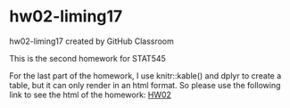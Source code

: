 # hw02-liming17
hw02-liming17 created by GitHub Classroom

This is the second homework for STAT545

For the last part of the homework, I use knitr::kable() and dplyr to create a table, but it can only render in an html format. So please use the following link to see the html of the homework: [HW02](https://htmlpreview.github.io/?https://github.com/STAT545-UBC-students/hw02-liming17/blob/master/hw02.html)
